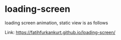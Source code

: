 # loading-screen
loading screen animation, static view is as follows

Link: https://fatihfurkankurt.github.io/loading-screen/
